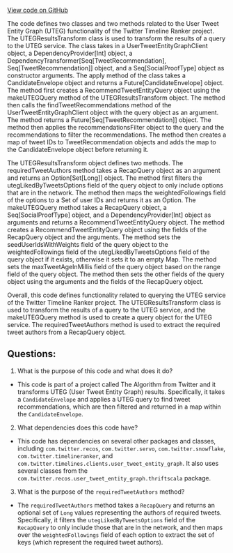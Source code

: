 [View code on GitHub](https://github.com/misbahsy/the-algorithm/timelineranker/server/src/main/scala/com/twitter/timelineranker/uteg_liked_by_tweets/UTEGResultsTransform.scala)

The code defines two classes and two methods related to the User Tweet Entity Graph (UTEG) functionality of the Twitter Timeline Ranker project. The UTEGResultsTransform class is used to transform the results of a query to the UTEG service. The class takes in a UserTweetEntityGraphClient object, a DependencyProvider[Int] object, a DependencyTransformer[Seq[TweetRecommendation], Seq[TweetRecommendation]] object, and a Seq[SocialProofType] object as constructor arguments. The apply method of the class takes a CandidateEnvelope object and returns a Future[CandidateEnvelope] object. The method first creates a RecommendTweetEntityQuery object using the makeUTEGQuery method of the UTEGResultsTransform object. The method then calls the findTweetRecommendations method of the UserTweetEntityGraphClient object with the query object as an argument. The method returns a Future[Seq[TweetRecommendation]] object. The method then applies the recommendationsFilter object to the query and the recommendations to filter the recommendations. The method then creates a map of tweet IDs to TweetRecommendation objects and adds the map to the CandidateEnvelope object before returning it.

The UTEGResultsTransform object defines two methods. The requiredTweetAuthors method takes a RecapQuery object as an argument and returns an Option[Set[Long]] object. The method first filters the utegLikedByTweetsOptions field of the query object to only include options that are in the network. The method then maps the weightedFollowings field of the options to a Set of user IDs and returns it as an Option. The makeUTEGQuery method takes a RecapQuery object, a Seq[SocialProofType] object, and a DependencyProvider[Int] object as arguments and returns a RecommendTweetEntityQuery object. The method creates a RecommendTweetEntityQuery object using the fields of the RecapQuery object and the arguments. The method sets the seedUserIdsWithWeights field of the query object to the weightedFollowings field of the utegLikedByTweetsOptions field of the query object if it exists, otherwise it sets it to an empty Map. The method sets the maxTweetAgeInMillis field of the query object based on the range field of the query object. The method then sets the other fields of the query object using the arguments and the fields of the RecapQuery object.

Overall, this code defines functionality related to querying the UTEG service of the Twitter Timeline Ranker project. The UTEGResultsTransform class is used to transform the results of a query to the UTEG service, and the makeUTEGQuery method is used to create a query object for the UTEG service. The requiredTweetAuthors method is used to extract the required tweet authors from a RecapQuery object.
## Questions: 
 1. What is the purpose of this code and what does it do?
- This code is part of a project called The Algorithm from Twitter and it transforms UTEG (User Tweet Entity Graph) results. Specifically, it takes a `CandidateEnvelope` and applies a UTEG query to find tweet recommendations, which are then filtered and returned in a map within the `CandidateEnvelope`.

2. What dependencies does this code have?
- This code has dependencies on several other packages and classes, including `com.twitter.recos`, `com.twitter.servo`, `com.twitter.snowflake`, `com.twitter.timelineranker`, and `com.twitter.timelines.clients.user_tweet_entity_graph`. It also uses several classes from the `com.twitter.recos.user_tweet_entity_graph.thriftscala` package.

3. What is the purpose of the `requiredTweetAuthors` method?
- The `requiredTweetAuthors` method takes a `RecapQuery` and returns an optional set of `Long` values representing the authors of required tweets. Specifically, it filters the `utegLikedByTweetsOptions` field of the `RecapQuery` to only include those that are in the network, and then maps over the `weightedFollowings` field of each option to extract the set of keys (which represent the required tweet authors).